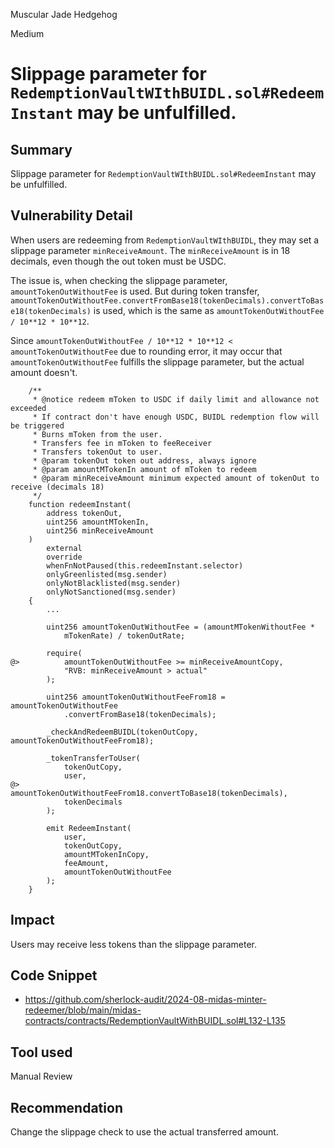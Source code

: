 Muscular Jade Hedgehog

Medium

# Slippage parameter for `RedemptionVaultWIthBUIDL.sol#RedeemInstant` may be unfulfilled.


## Summary

Slippage parameter for `RedemptionVaultWIthBUIDL.sol#RedeemInstant` may be unfulfilled.

## Vulnerability Detail

When users are redeeming from `RedemptionVaultWIthBUIDL`, they may set a slippage parameter `minReceiveAmount`. The `minReceiveAmount` is in 18 decimals, even though the out token must be USDC.

The issue is, when checking the slippage parameter, `amountTokenOutWithoutFee` is used. But during token transfer, `amountTokenOutWithoutFee.convertFromBase18(tokenDecimals).convertToBase18(tokenDecimals)` is used, which is the same as `amountTokenOutWithoutFee / 10**12 * 10**12`.

Since `amountTokenOutWithoutFee / 10**12 * 10**12 < amountTokenOutWithoutFee` due to rounding error, it may occur that `amountTokenOutWithoutFee` fulfills the slippage parameter, but the actual amount doesn't.

```solidity
    /**
     * @notice redeem mToken to USDC if daily limit and allowance not exceeded
     * If contract don't have enough USDC, BUIDL redemption flow will be triggered
     * Burns mToken from the user.
     * Transfers fee in mToken to feeReceiver
     * Transfers tokenOut to user.
     * @param tokenOut token out address, always ignore
     * @param amountMTokenIn amount of mToken to redeem
     * @param minReceiveAmount minimum expected amount of tokenOut to receive (decimals 18)
     */
    function redeemInstant(
        address tokenOut,
        uint256 amountMTokenIn,
        uint256 minReceiveAmount
    )
        external
        override
        whenFnNotPaused(this.redeemInstant.selector)
        onlyGreenlisted(msg.sender)
        onlyNotBlacklisted(msg.sender)
        onlyNotSanctioned(msg.sender)
    {
        ...

        uint256 amountTokenOutWithoutFee = (amountMTokenWithoutFee *
            mTokenRate) / tokenOutRate;

        require(
@>          amountTokenOutWithoutFee >= minReceiveAmountCopy,
            "RVB: minReceiveAmount > actual"
        );

        uint256 amountTokenOutWithoutFeeFrom18 = amountTokenOutWithoutFee
            .convertFromBase18(tokenDecimals);

        _checkAndRedeemBUIDL(tokenOutCopy, amountTokenOutWithoutFeeFrom18);

        _tokenTransferToUser(
            tokenOutCopy,
            user,
@>          amountTokenOutWithoutFeeFrom18.convertToBase18(tokenDecimals),
            tokenDecimals
        );

        emit RedeemInstant(
            user,
            tokenOutCopy,
            amountMTokenInCopy,
            feeAmount,
            amountTokenOutWithoutFee
        );
    }
```

## Impact

Users may receive less tokens than the slippage parameter.

## Code Snippet

- https://github.com/sherlock-audit/2024-08-midas-minter-redeemer/blob/main/midas-contracts/contracts/RedemptionVaultWithBUIDL.sol#L132-L135

## Tool used

Manual Review

## Recommendation

Change the slippage check to use the actual transferred amount.